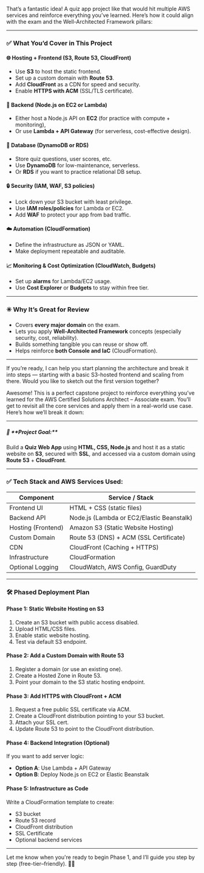 That’s a fantastic idea! A quiz app project like that would hit multiple AWS services and reinforce everything you’ve learned. Here’s how it could align with the exam and the Well-Architected Framework pillars:

---

### ✅ **What You’d Cover in This Project**

#### 🌐 **Hosting + Frontend (S3, Route 53, CloudFront)**

- Use **S3** to host the static frontend.
- Set up a custom domain with **Route 53**.
- Add **CloudFront** as a CDN for speed and security.
- Enable **HTTPS with ACM** (SSL/TLS certificate).

#### 🧠 **Backend (Node.js on EC2 or Lambda)**

- Either host a Node.js API on **EC2** (for practice with compute + monitoring),
- Or use **Lambda + API Gateway** (for serverless, cost-effective design).

#### 🧾 **Database (DynamoDB or RDS)**

- Store quiz questions, user scores, etc.
- Use **DynamoDB** for low-maintenance, serverless.
- Or **RDS** if you want to practice relational DB setup.

#### 🔒 **Security (IAM, WAF, S3 policies)**

- Lock down your S3 bucket with least privilege.
- Use **IAM roles/policies** for Lambda or EC2.
- Add **WAF** to protect your app from bad traffic.

#### ☁️ **Automation (CloudFormation)**

- Define the infrastructure as JSON or YAML.
- Make deployment repeatable and auditable.

#### 📈 **Monitoring & Cost Optimization (CloudWatch, Budgets)**

- Set up **alarms** for Lambda/EC2 usage.
- Use **Cost Explorer** or **Budgets** to stay within free tier.

---

### ✳️ Why It’s Great for Review

- Covers **every major domain** on the exam.
- Lets you apply **Well-Architected Framework** concepts (especially security, cost, reliability).
- Builds something tangible you can reuse or show off.
- Helps reinforce **both Console and IaC** (CloudFormation).

---

If you’re ready, I can help you start planning the architecture and break it into steps — starting with a basic S3-hosted frontend and scaling from there. Would you like to sketch out the first version together?

Awesome! This is a perfect capstone project to reinforce everything you’ve learned for the AWS Certified Solutions Architect – Associate exam. You’ll get to revisit all the core services and apply them in a real-world use case. Here’s how we’ll break it down:

---

<h5> 🎯 **Project Goal:**</h5>

Build a **Quiz Web App** using **HTML, CSS, Node.js** and host it as a static website on **S3**, secured with **SSL**, and accessed via a custom domain using **Route 53** + **CloudFront**.

---

### ✅ **Tech Stack and AWS Services Used:**

| Component          | Service / Stack                           |
| ------------------ | ----------------------------------------- |
| Frontend UI        | HTML + CSS (static files)                 |
| Backend API        | Node.js (Lambda or EC2/Elastic Beanstalk) |
| Hosting (Frontend) | Amazon S3 (Static Website Hosting)        |
| Custom Domain      | Route 53 (DNS) + ACM (SSL Certificate)    |
| CDN                | CloudFront (Caching + HTTPS)              |
| Infrastructure     | CloudFormation                            |
| Optional Logging   | CloudWatch, AWS Config, GuardDuty         |

---

### 🛠️ **Phased Deployment Plan**

#### **Phase 1: Static Website Hosting on S3**

1. Create an S3 bucket with public access disabled.
2. Upload HTML/CSS files.
3. Enable static website hosting.
4. Test via default S3 endpoint.

#### **Phase 2: Add a Custom Domain with Route 53**

1. Register a domain (or use an existing one).
2. Create a Hosted Zone in Route 53.
3. Point your domain to the S3 static hosting endpoint.

#### **Phase 3: Add HTTPS with CloudFront + ACM**

1. Request a free public SSL certificate via ACM.
2. Create a CloudFront distribution pointing to your S3 bucket.
3. Attach your SSL cert.
4. Update Route 53 to point to the CloudFront distribution.

#### **Phase 4: Backend Integration (Optional)**

If you want to add server logic:

- **Option A**: Use Lambda + API Gateway
- **Option B**: Deploy Node.js on EC2 or Elastic Beanstalk

#### **Phase 5: Infrastructure as Code**

Write a CloudFormation template to create:

- S3 bucket
- Route 53 record
- CloudFront distribution
- SSL Certificate
- Optional backend services

---

Let me know when you're ready to begin Phase 1, and I’ll guide you step by step (free-tier–friendly). 🎯🔥
